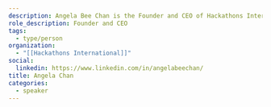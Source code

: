 ```yaml
---
description: Angela Bee Chan is the Founder and CEO of Hackathons International. Having participated, mentored, judged and supported over 500 Hackathons over the past decade, she is encompasses the FLEARNing mindset and is a champion of learning whilst doing. Currently at Hackathons International, her team helps companies with the tech talent shortage and brings diverse individuals together under a common cause. Angela is also a 2x TedX Speaker, and loves to cook, hike and go on picnics in her spare time.
role_description: Founder and CEO
tags:
  - type/person
organization:
  - "[[Hackathons International]]"
social:
  linkedin: https://www.linkedin.com/in/angelabeechan/
title: Angela Chan
categories:
  - speaker
---
```

